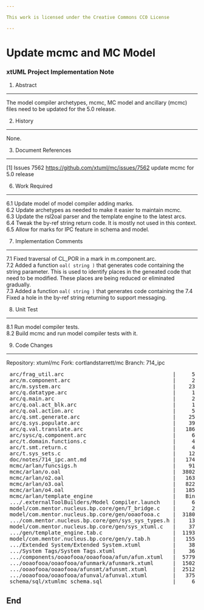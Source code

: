 ```yaml
---

This work is licensed under the Creative Commons CC0 License

---
```


# Update mcmc and MC Model
### xtUML Project Implementation Note  


1.  Abstract
------------
The model compiler archetypes, mcmc, MC model and ancillary (mcmc)
files need to be updated for the 5.0 release.

2.  History
-----------
None.

3.  Document References
-----------------------
[1] Issues 7562 <https://github.com/xtuml/mc/issues/7562>
    update mcmc for 5.0 release

6. Work Required
----------------
6.1     Update model of model compiler adding marks.  
6.2     Update archetypes as needed to make it easier to maintain mcmc.  
6.3     Update the rsl2oal parser and the template engine to the latest arcs.  
6.4     Tweak the by-ref string return code.  It is mostly not used in this
        context.  
6.5     Allow for marks for IPC feature in schema and model.  

7. Implementation Comments
--------------------------
7.1 Fixed traversal of CL_POR in a mark in m.component.arc.  
7.2 Added a function `oal( string )` that generates code containing the
    string parameter.  This is used to identify places in the geneated
    code that need to be modified.  These places are being reduced or
    eliminated gradually.  
7.3 Added a function `oal( string )` that generates code containing the
7.4 Fixed a hole in the by-ref string returning to support messaging.  

8. Unit Test
------------
8.1 Run model compiler tests.  
8.2 Build mcmc and run model compiler tests with it.  

9. Code Changes
---------------
Repository:  xtuml/mc
Fork:  cortlandstarrett/mc
Branch:  714_ipc

<pre>
 arc/frag_util.arc                                  |     5 -
 arc/m.component.arc                                |     2 +-
 arc/m.system.arc                                   |    23 -
 arc/q.datatype.arc                                 |     1 -
 arc/q.main.arc                                     |     2 -
 arc/q.oal.act_blk.arc                              |     1 -
 arc/q.oal.action.arc                               |     5 -
 arc/q.smt.generate.arc                             |    25 +-
 arc/q.sys.populate.arc                             |    39 +-
 arc/q.val.translate.arc                            |   186 +-
 arc/sysc/q.component.arc                           |     6 +-
 arc/t.domain.functions.c                           |     4 -
 arc/t.smt.return.c                                 |     4 -
 arc/t.sys_sets.c                                   |    12 +-
 doc/notes/714_ipc.ant.md                           |   174 -
 mcmc/arlan/funcsigs.h                              |    91 +-
 mcmc/arlan/o.oal                                   |  3802 ++-
 mcmc/arlan/o2.oal                                  |   163 +-
 mcmc/arlan/o3.oal                                  |   822 +-
 mcmc/arlan/o4.oal                                  |   185 +-
 mcmc/arlan/template_engine                         |   Bin 68050 -> 72127 bytes
 .../.externalToolBuilders/Model Compiler.launch    |     6 +-
 model/com.mentor.nucleus.bp.core/gen/T_bridge.c    |     2 +-
 model/com.mentor.nucleus.bp.core/gen/ooaofooa.c    |  3180 +--
 .../com.mentor.nucleus.bp.core/gen/sys_sys_types.h |    13 +-
 model/com.mentor.nucleus.bp.core/gen/sys_xtuml.c   |    37 +-
 .../gen/template_engine.tab.c                      |  1193 +-
 model/com.mentor.nucleus.bp.core/gen/y.tab.h       |   155 +-
 .../Extended System/Extended System.xtuml          |    38 +-
 .../System Tags/System Tags.xtuml                  |    36 -
 .../components/ooaofooa/ooaofooa/afun/afun.xtuml   |  5779 ++--
 .../ooaofooa/ooaofooa/afunmark/afunmark.xtuml      |  1502 +-
 .../ooaofooa/ooaofooa/afunsmt/afunsmt.xtuml        |  2512 +-
 .../ooaofooa/ooaofooa/afunval/afunval.xtuml        |   375 +-
 schema/sql/xtumlmc_schema.sql                      |     6 +-
</pre>

End
---


